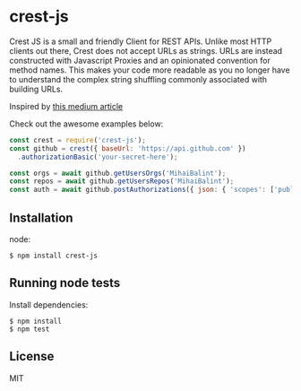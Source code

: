 # crest-js

Crest JS is a small and friendly Client for REST APIs. Unlike most HTTP clients out there, Crest does not accept URLs as strings. URLs are instead constructed with Javascript Proxies and an opinionated convention for method names. This makes your code more readable as you no longer have to understand the complex string shuffling commonly associated with building URLs.

Inspired by [this medium article](https://medium.com/dailyjs/how-to-use-javascript-proxies-for-fun-and-profit-365579d4a9f8)

Check out the awesome examples below:

```js
const crest = require('crest-js');
const github = crest({ baseUrl: 'https://api.github.com' })
  .authorizationBasic('your-secret-here');

const orgs = await github.getUsersOrgs('MihaiBalint');
const repos = await github.getUsersRepos('MihaiBalint');
const auth = await github.postAuthorizations({ json: { 'scopes': ['public_repo'] } });
```

## Installation

node:

```
$ npm install crest-js
```

## Running node tests

Install dependencies:

```shell
$ npm install
$ npm test
```

## License

MIT
